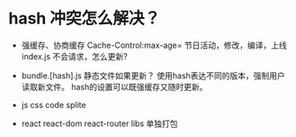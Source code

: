 # hash 冲突怎么解决？

- 强缓存、协商缓存
   Cache-Control:max-age=
   节日活动，修改，编译，上线
   index.js 
   不会请求，怎么更新? 

- bundle.[hash].js
     静态文件如果更新？
     使用hash表达不同的版本，强制用户读取新文件。
     hash的设置可以既强缓存又随时更新。

- js css code splite
- react react-dom react-router libs 单独打包